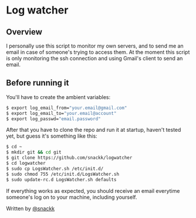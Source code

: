 # Log watcher

## Overview

I personally use this script to monitor my own servers, and to send me an email in case of someone's trying to access them. At the moment this script is only monitoring the ssh connection and using Gmail's client to send an email.

## Before running it

You'll have to create the ambient variables:
```sh
$ export log_email_from="your.email@gmail.com"
$ export log_email_to="your.email@account"
$ export log_passwd="email.password"
```

After that you have to clone the repo and run it at startup, haven't tested yet, but guess it's something like this:
```sh
$ cd ~ 
$ mkdir git && cd git
$ git clone https://github.com/snackk/logwatcher
$ cd logwatcher
$ sudo cp LogsWatcher.sh /etc/init.d/
$ sudo chmod 755 /etc/init.d/LogsWatcher.sh
$ sudo update-rc.d LogsWatcher.sh defaults
```

If everything works as expected, you should receive an email everytime someone's log on to your machine, including yourself.
  
  Written by [@snackk](https://github.com/snackk)
